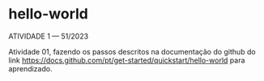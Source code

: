 # hello-world
ATIVIDADE 1 — 51/2023


Atividade 01, fazendo os passos descritos na documentação do github do link https://docs.github.com/pt/get-started/quickstart/hello-world para aprendizado.

